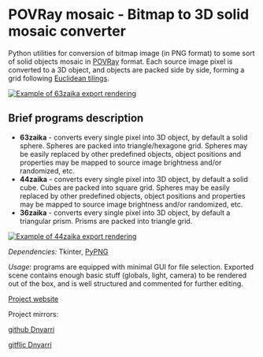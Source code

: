 # POVRay mosaic - Bitmap to 3D solid mosaic converter

Python utilities for conversion of bitmap image (in PNG format) to some sort of solid objects mosaic in [POVRay](https://www.povray.org/) format. Each source image pixel is converted to a 3D object, and objects are packed side by side, forming a grid following [Euclidean tilings](https://en.wikipedia.org/wiki/List_of_regular_polytopes#Euclidean_tilings).

[![Example of 63zaika export rendering](https://dnyarri.github.io/3z/301.png)](https://dnyarri.github.io/pov3zaika.html)

## Brief programs description  

- **63zaika** - converts every single pixel into 3D object, by default a solid sphere. Spheres are packed into triangle/hexagone grid. Spheres may be easily replaced by other predefined objects, object positions and properties may be mapped to source image brightness and/or randomized, etc.
- **44zaika** - converts every single pixel into 3D object, by default a solid cube. Cubes are packed into square grid. Spheres may be easily replaced by other predefined objects, object positions and properties may be mapped to source image brightness and/or randomized, etc.
- **36zaika** - converts every single pixel into 3D object, by default a triangular prism. Prisms are packed into triangle grid.

[![Example of 44zaika export rendering](https://dnyarri.github.io/4z/406.png)](https://dnyarri.github.io/pov4zaika.html)

*Dependencies:* Tkinter, [PyPNG](https://gitlab.com/drj11/pypng)

*Usage:* programs are equipped with minimal GUI for file selection. Exported scene contains enough basic stuff (globals, light, camera) to be rendered out of the box, and is well structured and commented for further editing.

[Project website](https://dnyarri.github.io/)

Project mirrors:

[github Dnyarri](https://github.com/Dnyarri/POVmosaic)

[gitflic Dnyarri](https://gitflic.ru/project/dnyarri/povmosaic)
